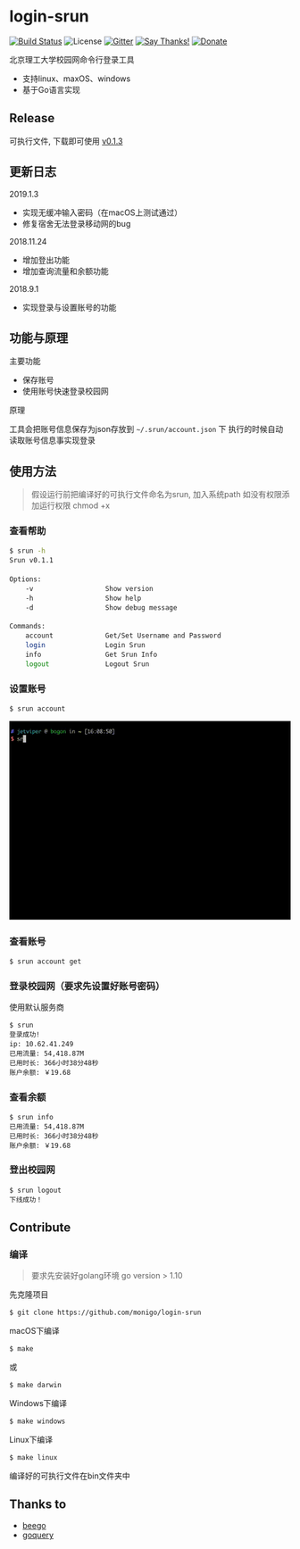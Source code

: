 # login-srun
[![Build Status](https://travis-ci.org/monigo/srun-cmd.svg?branch=master)](https://travis-ci.org/monigo/srun-cmd)
![License](https://img.shields.io/packagist/l/doctrine/orm.svg)
[![Gitter](https://img.shields.io/gitter/room/nwjs/nw.js.svg)](https://gitter.im/monigo-dev/project-login-srun)
[![Say Thanks!](https://img.shields.io/badge/Say%20Thanks-!-1EAEDB.svg)](https://saythanks.io/to/monigo)
[![Donate](https://img.shields.io/badge/%24-donate-ff69b4.svg?style=flat-square)](https://github.com/monigo/donate)

北京理工大学校园网命令行登录工具
- 支持linux、maxOS、windows
- 基于Go语言实现


## Release

可执行文件, 下载即可使用 [v0.1.3](https://github.com/monigo/login-srun/releases/tag/v0.1.3)

## 更新日志

2019.1.3
- 实现无缓冲输入密码（在macOS上测试通过）
- 修复宿舍无法登录移动网的bug

2018.11.24
- 增加登出功能
- 增加查询流量和余额功能

2018.9.1
- 实现登录与设置账号的功能

## 功能与原理

主要功能
- 保存账号
- 使用账号快速登录校园网

原理

工具会把账号信息保存为json存放到 `~/.srun/account.json` 下
执行的时候自动读取账号信息事实现登录


## 使用方法


> 假设运行前把编译好的可执行文件命名为srun, 加入系统path
> 如没有权限添加运行权限 chmod +x


### 查看帮助

```bash
$ srun -h
Srun v0.1.1

Options:
	-v                  Show version
	-h                  Show help
	-d                  Show debug message

Commands:
	account             Get/Set Username and Password
	login               Login Srun
	info                Get Srun Info
	logout              Logout Srun

```

### 设置账号

```bash
$ srun account
```

![demo](doc/account.gif)

### 查看账号

```bash
$ srun account get
```


### 登录校园网（要求先设置好账号密码）
使用默认服务商
```bash
$ srun
登录成功!
ip: 10.62.41.249
已用流量: 54,418.87M
已用时长: 366小时38分48秒
账户余额: ￥19.68
```

### 查看余额
```bash
$ srun info
已用流量: 54,418.87M
已用时长: 366小时38分48秒
账户余额: ￥19.68
```

### 登出校园网
```bash
$ srun logout
下线成功！
```


## Contribute

### 编译

> 要求先安装好golang环境 go version > 1.10

先克隆项目

```bash
$ git clone https://github.com/monigo/login-srun
```

macOS下编译

```bash
$ make
```
或
```bash
$ make darwin
```

Windows下编译
```bash
$ make windows
```

Linux下编译
```bash
$ make linux
```

编译好的可执行文件在bin文件夹中


## Thanks to

- [beego](https://github.com/astaxie/beego)
- [goquery](https://github.com/PuerkitoBio/goquery)




